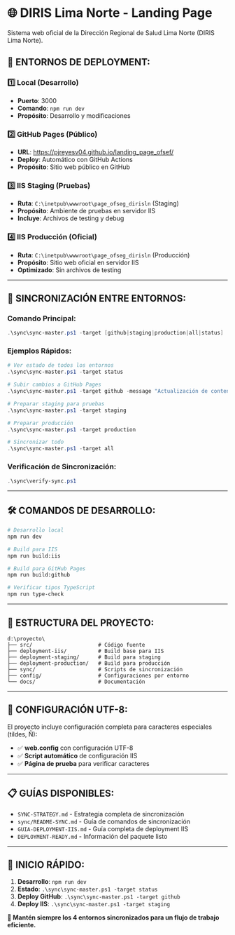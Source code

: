 # 🌐 DIRIS Lima Norte - Landing Page

Sistema web oficial de la Dirección Regional de Salud Lima Norte (DIRIS Lima Norte).

## 🎯 **ENTORNOS DE DEPLOYMENT:**

### 1️⃣ **Local** (Desarrollo)
- **Puerto**: 3000
- **Comando**: `npm run dev`
- **Propósito**: Desarrollo y modificaciones

### 2️⃣ **GitHub Pages** (Público)
- **URL**: https://pjreyesv04.github.io/landing_page_ofsef/
- **Deploy**: Automático con GitHub Actions
- **Propósito**: Sitio web público en GitHub

### 3️⃣ **IIS Staging** (Pruebas)
- **Ruta**: `C:\inetpub\wwwroot\page_ofseg_dirisln` (Staging)
- **Propósito**: Ambiente de pruebas en servidor IIS
- **Incluye**: Archivos de testing y debug

### 4️⃣ **IIS Producción** (Oficial)
- **Ruta**: `C:\inetpub\wwwroot\page_ofseg_dirisln` (Producción)
- **Propósito**: Sitio web oficial en servidor IIS
- **Optimizado**: Sin archivos de testing

---

## 🔄 **SINCRONIZACIÓN ENTRE ENTORNOS:**

### **Comando Principal:**
```powershell
.\sync\sync-master.ps1 -target [github|staging|production|all|status]
```

### **Ejemplos Rápidos:**
```powershell
# Ver estado de todos los entornos
.\sync\sync-master.ps1 -target status

# Subir cambios a GitHub Pages
.\sync\sync-master.ps1 -target github -message "Actualización de contenido"

# Preparar staging para pruebas
.\sync\sync-master.ps1 -target staging

# Preparar producción
.\sync\sync-master.ps1 -target production

# Sincronizar todo
.\sync\sync-master.ps1 -target all
```

### **Verificación de Sincronización:**
```powershell
.\sync\verify-sync.ps1
```

---

## 🛠️ **COMANDOS DE DESARROLLO:**

```bash
# Desarrollo local
npm run dev

# Build para IIS
npm run build:iis

# Build para GitHub Pages  
npm run build:github

# Verificar tipos TypeScript
npm run type-check
```

---

## 📁 **ESTRUCTURA DEL PROYECTO:**

```
d:\proyecto\
├── src/                     # Código fuente
├── deployment-iis/          # Build base para IIS
├── deployment-staging/      # Build para staging
├── deployment-production/   # Build para producción  
├── sync/                    # Scripts de sincronización
├── config/                  # Configuraciones por entorno
└── docs/                    # Documentación
```

---

## 🔧 **CONFIGURACIÓN UTF-8:**

El proyecto incluye configuración completa para caracteres especiales (tildes, Ñ):

- ✅ **web.config** con configuración UTF-8
- ✅ **Script automático** de configuración IIS
- ✅ **Página de prueba** para verificar caracteres

---

## 📋 **GUÍAS DISPONIBLES:**

- `SYNC-STRATEGY.md` - Estrategia completa de sincronización
- `sync/README-SYNC.md` - Guía de comandos de sincronización
- `GUIA-DEPLOYMENT-IIS.md` - Guía completa de deployment IIS
- `DEPLOYMENT-READY.md` - Información del paquete listo

---

## 🚀 **INICIO RÁPIDO:**

1. **Desarrollo**: `npm run dev`
2. **Estado**: `.\sync\sync-master.ps1 -target status`
3. **Deploy GitHub**: `.\sync\sync-master.ps1 -target github`
4. **Deploy IIS**: `.\sync\sync-master.ps1 -target staging`

**🎯 Mantén siempre los 4 entornos sincronizados para un flujo de trabajo eficiente.**
